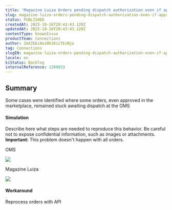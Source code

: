 ```yaml
---
title: 'Magazine Luiza Orders pending dispatch authorization even if approved by Marketplace'
slug: magazine-luiza-orders-pending-dispatch-authorization-even-if-approved-by-marketplace
status: PUBLISHED
createdAt: 2025-10-16T20:43:43.120Z
updatedAt: 2025-10-16T20:43:43.120Z
contentType: knownIssue
productTeam: Connections
author: 2mXZkbi0oi061KicTExNjo
tag: Connections
slugEN: magazine-luiza-orders-pending-dispatch-authorization-even-if-approved-by-marketplace
locale: en
kiStatus: Backlog
internalReference: 1200833
---
```


## Summary


Some cases were identified where some orders, even approved in the marketplace, remained stuck awaiting dispatch at the OMS


#### Simulation


Describe here what steps are needed to reproduce this behavior. Be careful not to expose confidential information, such as images or attachments.
**Important:** This problem doesn't happen with all orders.

OMS

 ![](https://vtexhelp.zendesk.com/attachments/token/Og610DmFNOXxq62mJ8Mi7KH0x/?name=image.png)


Magazine Luiza

 ![](https://vtexhelp.zendesk.com/attachments/token/dO1rwzcpoXTv5KSHqRk0ddHVv/?name=image.png)




#### Workaround


Reprocess orders with API


